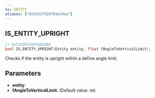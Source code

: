 ```yaml
---
ns: ENTITY
aliases: ["0x5333f526f6ab19aa"]
---
```

## IS_ENTITY_UPRIGHT

```c
// 0x5333F526F6AB19AA
bool IS_ENTITY_UPRIGHT(Entity entity, float fAngleToVerticalLimit);
```

Checks if the entity is upright within a define angle limit.


## Parameters
* **entity**: 
* **fAngleToVerticalLimit**: (Default value: `90`)

